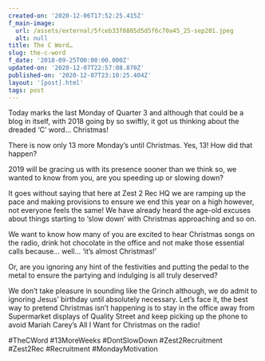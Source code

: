 ```yaml
---
created-on: '2020-12-06T17:52:25.415Z'
f_main-image:
  url: /assets/external/5fceb33f8805d5d5f6c70a45_25-sep201.jpeg
  alt: null
title: The C Word…
slug: the-c-word
f_date: '2018-09-25T00:00:00.000Z'
updated-on: '2020-12-07T22:57:08.870Z'
published-on: '2020-12-07T23:10:25.404Z'
layout: '[post].html'
tags: post
---
```


Today marks the last Monday of Quarter 3 and although that could be a blog in itself, with 2018 going by so swiftly, it got us thinking about the dreaded ‘C’ word… Christmas!

There is now only 13 more Monday’s until Christmas. Yes, 13! How did that happen?

2019 will be gracing us with its presence sooner than we think so, we wanted to know from you, are you speeding up or slowing down?

It goes without saying that here at Zest 2 Rec HQ we are ramping up the pace and making provisions to ensure we end this year on a high however, not everyone feels the same! We have already heard the age-old excuses about things starting to ‘slow down’ with Christmas approaching and so on.

We want to know how many of you are excited to hear Christmas songs on the radio, drink hot chocolate in the office and not make those essential calls because… well… ‘it’s almost Christmas!’

Or, are you ignoring any hint of the festivities and putting the pedal to the metal to ensure the partying and indulging is all truly deserved?

We don’t take pleasure in sounding like the Grinch although, we do admit to ignoring Jesus’ birthday until absolutely necessary. Let’s face it, the best way to pretend Christmas isn’t happening is to stay in the office away from Supermarket displays of Quality Street and keep picking up the phone to avoid Mariah Carey’s All I Want for Christmas on the radio!

#TheCWord #13MoreWeeks #DontSlowDown #Zest2Recruitment #Zest2Rec #Recruitment #MondayMotivation
